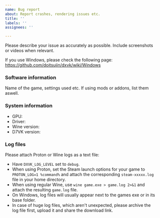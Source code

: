 ```yaml
---
name: Bug report
about: Report crashes, rendering issues etc.
title: ''
labels: ''
assignees: ''

---
```


Please describe your issue as accurately as possible. Include screenshots or videos when relevant.

If you use Windows, please check the following page: https://github.com/doitsujin/dxvk/wiki/Windows

### Software information
Name of the game, settings used etc. If using mods or addons, list them aswell.

### System information
- GPU:
- Driver:
- Wine version: 
- D7VK version: 

### Log files
Please attach Proton or Wine logs as a text file:
- Have `DXVK_LOG_LEVEL` set to `debug`.
- When using Proton, set the Steam launch options for your game to `PROTON_LOG=1 %command%` and attach the corresponding `steam-xxxxx.log` file in your home directory.
- When using regular Wine, use `wine game.exe > game.log 2>&1` and attach the resulting `game.log` file.
- On Windows, log files will usually appear next to the games exe or in its base folder.
- In case of huge log files, which aren't unexpected, please archive the log file first, upload it and share the download link.
